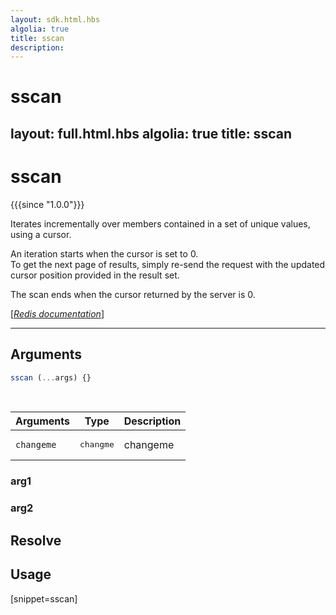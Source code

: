 ```yaml
---
layout: sdk.html.hbs
algolia: true
title: sscan
description:
---
```


# sscan
layout: full.html.hbs
algolia: true
title: sscan
---

# sscan

{{{since "1.0.0"}}}

Iterates incrementally over members contained in a set of unique values, using a cursor.

An iteration starts when the cursor is set to 0.  
To get the next page of results, simply re-send the request with the updated cursor position provided in the result set.  

The scan ends when the cursor returned by the server is 0.

[[_Redis documentation_]](https://redis.io/commands/sscan)

---

## Arguments

```js
sscan (...args) {}

```

<br/>

| Arguments    | Type    | Description |
|--------------|---------|-------------|
| ``changeme`` | <pre>changme</pre> | changeme    |

### arg1

### arg2

## Resolve

## Usage

[snippet=sscan]
